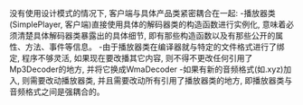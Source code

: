 没有使用设计模式的情况下, 客户端与具体产品类紧密耦合在一起:
-播放器类(SimplePlayer, 客户端)直接使用具体的解码器类的构造函数进行实例化, 意味着必须清楚具体解码器类暴露出的具体细节, 即有那些构造函数以及有那些公开的属性、方法、事件等信息。
-由于播放器类在编译器就与特定的文件格式进行了绑定, 程序不够灵活, 如果现在要改播其它内容, 则不得不更改任何引用了Mp3Decoder的地方, 并将它换成WmaDecoder
-如果有新的音频格式(如.xyz)加入, 则需要改动播放器类, 并且需要改动所有引用了播放器类的地方, 即播放器类与音频格式之间是强耦合的。
